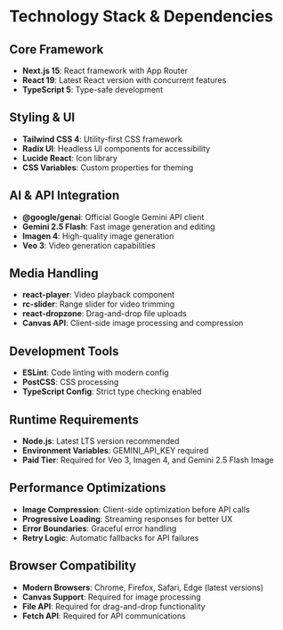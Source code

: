 # Technology Stack & Dependencies

## Core Framework

- **Next.js 15**: React framework with App Router
- **React 19**: Latest React version with concurrent features
- **TypeScript 5**: Type-safe development

## Styling & UI

- **Tailwind CSS 4**: Utility-first CSS framework
- **Radix UI**: Headless UI components for accessibility
- **Lucide React**: Icon library
- **CSS Variables**: Custom properties for theming

## AI & API Integration

- **@google/genai**: Official Google Gemini API client
- **Gemini 2.5 Flash**: Fast image generation and editing
- **Imagen 4**: High-quality image generation
- **Veo 3**: Video generation capabilities

## Media Handling

- **react-player**: Video playback component
- **rc-slider**: Range slider for video trimming
- **react-dropzone**: Drag-and-drop file uploads
- **Canvas API**: Client-side image processing and compression

## Development Tools

- **ESLint**: Code linting with modern config
- **PostCSS**: CSS processing
- **TypeScript Config**: Strict type checking enabled

## Runtime Requirements

- **Node.js**: Latest LTS version recommended
- **Environment Variables**: GEMINI_API_KEY required
- **Paid Tier**: Required for Veo 3, Imagen 4, and Gemini 2.5 Flash Image

## Performance Optimizations

- **Image Compression**: Client-side optimization before API calls
- **Progressive Loading**: Streaming responses for better UX
- **Error Boundaries**: Graceful error handling
- **Retry Logic**: Automatic fallbacks for API failures

## Browser Compatibility

- **Modern Browsers**: Chrome, Firefox, Safari, Edge (latest versions)
- **Canvas Support**: Required for image processing
- **File API**: Required for drag-and-drop functionality
- **Fetch API**: Required for API communications
